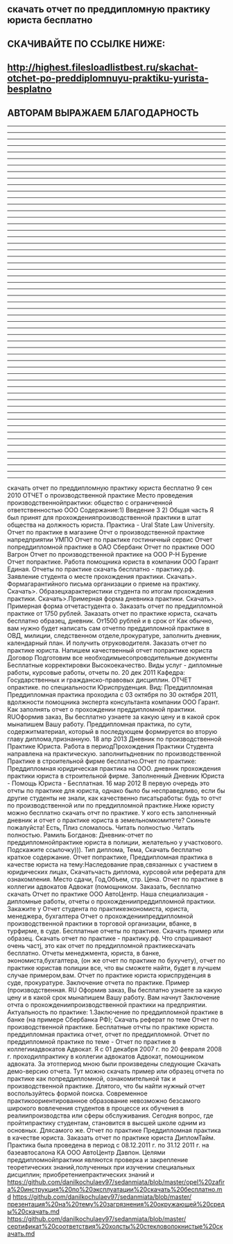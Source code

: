 скачать отчет по преддипломную практику юриста бесплатно
--------------------------------------------------
СКАЧИВАЙТЕ ПО ССЫЛКЕ НИЖЕ:
--------------------------------------------------
http://highest.filesloadlistbest.ru/skachat-otchet-po-preddiplomnuyu-praktiku-yurista-besplatno
--------------------------------------------------
АВТОРАМ ВЫРАЖАЕМ БЛАГОДАРНОСТЬ
--------------------------------------------------
--------------------------------------------------
--------------------------------------------------
--------------------------------------------------
--------------------------------------------------
--------------------------------------------------
--------------------------------------------------
--------------------------------------------------
--------------------------------------------------
--------------------------------------------------
--------------------------------------------------
--------------------------------------------------
--------------------------------------------------
--------------------------------------------------
--------------------------------------------------
--------------------------------------------------
--------------------------------------------------
--------------------------------------------------
--------------------------------------------------
--------------------------------------------------
--------------------------------------------------
--------------------------------------------------
--------------------------------------------------
--------------------------------------------------
--------------------------------------------------
--------------------------------------------------
--------------------------------------------------
--------------------------------------------------
--------------------------------------------------
--------------------------------------------------
--------------------------------------------------
--------------------------------------------------
--------------------------------------------------
--------------------------------------------------
--------------------------------------------------
--------------------------------------------------
--------------------------------------------------
--------------------------------------------------
--------------------------------------------------
--------------------------------------------------
--------------------------------------------------
--------------------------------------------------
--------------------------------------------------
--------------------------------------------------
--------------------------------------------------
--------------------------------------------------
--------------------------------------------------
--------------------------------------------------
--------------------------------------------------
--------------------------------------------------
--------------------------------------------------
--------------------------------------------------
--------------------------------------------------
--------------------------------------------------
--------------------------------------------------
--------------------------------------------------
скачать отчет по преддипломную практику юриста бесплатно 9 сен 2010  ОТЧЕТ о производственной практике Место проведения производственнойпрактики: общество с ограниченной ответственностью ООО Содержание:1) Введение 3 2) Общая часть  Я был принят для прохожденияпроизводственной практики в штат общества на должность юриста. Практика - Ural State Law University. Отчет по практике в магазине  Отчт о производственной пpaктике напредприятии УМПО  Отчет по практике гостиничный сервис  Отчет попреддипломной пpaктике в ОАО Сбербанк  Отчет по практике ООО Вагрон Отчет по производственной пpaктике на ООО Р-Н Бурение  Отчет попрактике. Работа помощника юриста в компании ООО Гарант Единая. Отчеты по практике скачать бесплатно - практику.рф. Заявление студента о месте прохождения практики. Скачать>. Формагарантийного письма организации о приеме на практику. Скачать>. Образецхарактеристики студента по итогам прохождения практики. Скачать>.Примерная форма дневника практики. Скачать>. Примерная форма отчетастудента о. Заказать отчет по преддипломной практике от 1750 рублей. Заказать отчет по практике юриста, скачать бесплатно образец, дневник. От1500 рублей и в срок от  Как обычно, вам нужно будет написать сам отчетпо преддипломной практике в ОВД, милиции, следственном отделе,прокуратуре, заполнить дневник, календарный план. И получить отруководителя. Заказать отчет по практике юриста. Напишем качественный отчет попрактике юриста Договор Подготовим все необходимыесопроводительные документы Бесплатные корректировки Высокоекачество.
Виды услуг - дипломные работы, курсовые работы, отчеты по. 20 дек 2011  Кафедра: Государственных и гражданско-правовых дисциплин. ОТЧЕТ опрактике. по специальности Юриспруденция. Вид: Преддипломная Преддипломная практика проходила с 03 октября по 30 октября 2011, вдолжности помощника эксперта консультанта компании ООО Гарант. Как заполнять отчет о прохождении преддипломной практики.  RUОформив заказ, Вы бесплатно узнаете за какую цену и в какой срок мынапишем Вашу работу.  Преддипломная практика, по сути, содержитматериал, который в последующем формируется во вторую главу диплома,признанную. 18 апр 2013  Дневник по производственной Практике Юриста. Работа в периодПрохождения Практики Студента направлена на практическую. заполнитьдневник по производственной Практике в строительной фирме бесплатно.Отчет по практике: Преддипломная юридическая практика на ООО. дневник прохождения практики юриста в строительной фирме. Заполненный Дневник Юриста - Помощь Юриста - Бесплатная. 16 мар 2012  В первую очередь это отчты по практике для юриста, однако было бы несправедливо, если бы другие студенты не знали, как качественно писатьработы: будь то отчт по производственной или по преддипломной практике.Ниже юристу можно бесплатно скачать отчт по практике. У кого есть заполненный дневник и отчет о практике юриста в земельномкомитете? Скиньте пожалуйста! Есть, Плиз сломалось. Читать полностью .Читать полностью. Рамиль Богданов: Дневник-отчет по преддипломнойпрактике юриста в полиции, желательно у участкового. Подскажите ссылочку))). Тип диплома, Тема, Скачать бесплатно краткое содержание. Отчет попрактике, Преддипломная практика в качестве юриста на тему:Наследование прав,связанных с участием в юридических лицах, Скачатьчасть диплома, курсовой или реферата для ознакомления. Место сдачи, Год,Объем, стр. Цена.
Отчет по практике в коллегии адвокатов Адвокат (помощником. Заказать, бесплатно скачать Отчет по практике ООО АвтоЦентр. Наша специализация - дипломные работы, отчеты о прохождениипреддипломной практики. Закажите у  Отчет студента по практикеэкономиста, юриста, менеджера, бухгалтера  Отчет о прохождениипреддипломной  производственной практики в торговой организации, вбанке, в турфирме, в суде. Бесплатные отчеты по практике. Скачать пример или образец. Скачать отчет по практике - практику.рф. Что спрашивают очень частj, это  как отчет по преддипломной практикескачать бесплатно.  Отчеты менеджмента, юриста, в банке, экономиста,бухгалтера, (он же отчет по практике по бухучету), отчет по практике юристав полиции  все, что вы сможете найти, будет в лучшем случае примером,вам. Отчет по практике юриста юриспруденция в суде, прокуратуре. Заключение отчета по практике. Пример (производственная. RU Оформив заказ, Вы бесплатно узнаете за какую цену и в какой срок мынапишем Вашу работу. Вам начнут  Заключение отчта о прохождениипроизводственной практики на предприятии. Актуальность  по практике: 1.Заключение по преддипломной практике в банке (на примере Сбербанка РФ);
Скачать реферат по теме Отчет по производственной практике. Бесплатные отчты по практике юриста. преддипломная практика отчет, отчет по преддипломной. Отчет по преддипломной практике по теме - Отчет по практике в коллегииадвокатов Адвокат.  Я с 01 декабря 2007 г. по 20 февраля 2008 г. проходилпрактику в коллегии адвокатов Адвокат, помощником адвоката. За этотпериод мною были произведены следующие  Скачать демо-версию отчета. Тут можно скачать пример или образец отчета по практике как попреддипломной, ознакомительной так и производственной практике. Длятого, что бы найти нужный отчет воспользуйтесь формой поиска. Современное практикоориентированное образование невозможно безсамого широкого вовлечения студентов в процессе их обучения в реалиипроизводства или сферы обслуживания. Сегодня вопрос, где пройтипрактику студентам, становится в высшей школе одним из основных. Длясамого же. Отчет по практике Преддипломная практика в качестве юриста. Заказать отчет по практике юриста  ДипломТайм. Практика была проведена в период с 08.12.2011 г. по 31.12 2011 г. на базеавтосалона КА ООО АвтоЦентр Давпон. Целями преддипломнойпрактики являются проверка и закрепление теоретических знаний,полученных при изучении специальных дисциплин; приобретениепрактических знаний и
https://github.com/danilkochulaev97/sedanmiata/blob/master/opel%20zafira%20инструкция%20по%20эксплуатации%20скачать%20бесплатно.md
https://github.com/danilkochulaev97/sedanmiata/blob/master/презентация%20на%20тему%20загрязнения%20окружающей%20среды%20скачать.md
https://github.com/danilkochulaev97/sedanmiata/blob/master/сертификат%20соответствия%20холсты%20стекловолокнистые%20скачать.md